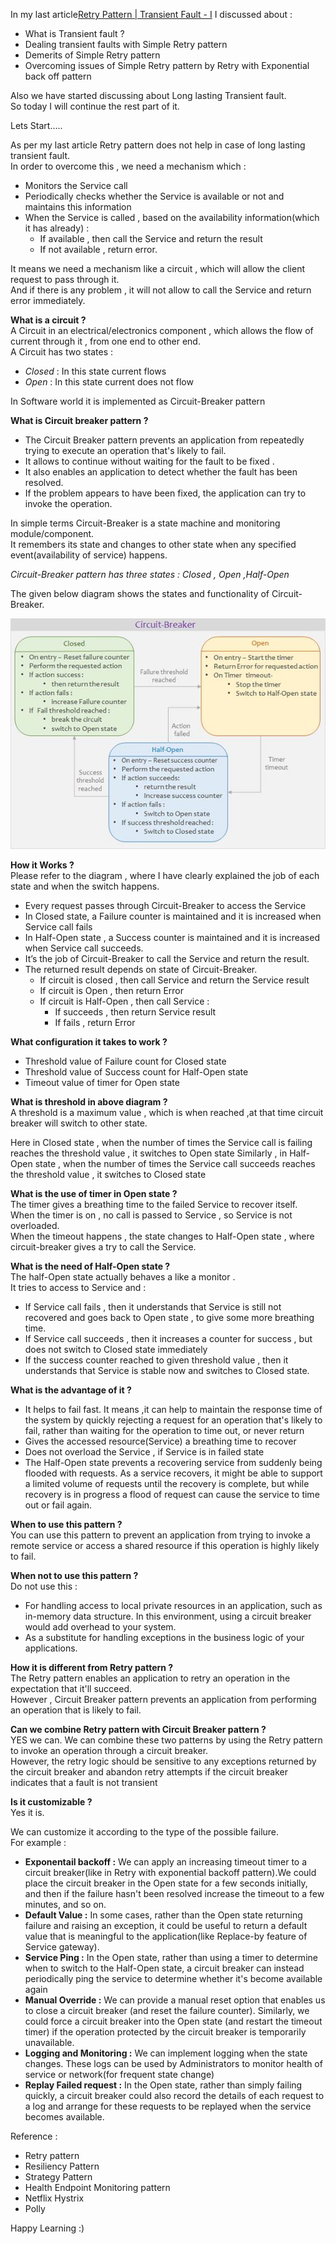 
In my last article[Retry Pattern | Transient Fault - I](../A2/TransientFault-I.md)  I discussed about :  
* What is Transient fault ?  
* Dealing transient faults with Simple Retry pattern  
* Demerits of Simple Retry pattern  
* Overcoming issues of Simple Retry pattern by Retry with Exponential back off pattern  

Also we have started discussing about Long lasting Transient fault.  
So today I will continue the rest part of it.  

Lets Start…..

As per my last article Retry pattern does not help in case of long lasting transient fault.  
In order to overcome this , we need a mechanism which :  
* Monitors the Service call
* Periodically checks whether the Service is available or not and maintains this information
* When the Service is called , based on the availability information(which it has already) :
  * If available , then call the Service and return the result
  * If not available , return error.

It means we need a mechanism like a circuit , which will allow the client request to pass through it.  
And if there is any problem , it will not allow to call the Service and return error immediately.  

**What is a circuit ?**  
A Circuit in an electrical/electronics component , which allows the flow of current through it , from one end to other end.  
A Circuit has two states :  
* *Closed* : In this state current flows  
* *Open* : In this state current does not flow  

In Software world it is implemented as Circuit-Breaker pattern  

**What is Circuit breaker pattern ?**   
* The Circuit Breaker pattern prevents an application from repeatedly trying to execute an operation that's likely to fail.  
* It allows to continue without waiting for the fault to be fixed .  
* It also enables an application to detect whether the fault has been resolved.   
* If the problem appears to have been fixed, the application can try to invoke the operation.  

In simple terms Circuit-Breaker is a state machine and monitoring module/component.  
It remembers its state and changes to other state when any specified event(availability of service) happens.  

*Circuit-Breaker pattern has three states : Closed , Open ,Half-Open*  

The given below diagram shows the states and functionality of Circuit-Breaker.  

![Circuit Breaker Pattern](images/circuitbreaker.png)  

**How it Works ?**  
Please refer to the diagram , where I have clearly explained the job of each state and when the switch happens.  

* Every request passes through Circuit-Breaker to access the Service  
* In Closed state, a Failure counter is maintained and it is increased when Service call fails  
* In Half-Open state , a Success counter is maintained and it is increased when Service call succeeds.  
* It’s the job of Circuit-Breaker to call the Service and return the result.  
* The returned result depends on state of Circuit-Breaker.  
  * If circuit is closed , then call Service and return the Service result  
  * If circuit is Open , then return Error  
  * If circuit is Half-Open , then call Service :  
    * If succeeds , then return Service result
    * If fails , return Error

**What configuration it takes to work ?**  
* Threshold value of Failure count for Closed state  
* Threshold value of Success count for Half-Open state  
* Timeout value of timer for Open state  

**What is threshold in above diagram ?**  
A threshold is a maximum value , which is when reached ,at that time circuit breaker will switch to other state.  

Here in Closed state , when the number of times the Service call is failing reaches the threshold value , it switches to Open state
Similarly , in Half-Open state , when the number of times the Service call succeeds reaches the threshold value , it switches to Closed state  

**What is the use of timer in Open state ?**  
The timer gives a breathing time to the failed Service to recover itself.  
When the timer is on , no call is passed to Service , so Service is not overloaded.  
When the timeout happens , the state changes to Half-Open state , where circuit-breaker gives a try to call the Service.  

**What is the need of Half-Open state ?**  
The half-Open state actually behaves a like a monitor .  
It tries to access to Service and :  
* If Service call fails , then it understands that Service is still not recovered and goes back to Open state , to give some more breathing time.  
* If Service call succeeds , then it increases a counter for success , but does not switch to Closed state immediately  
* If the success counter reached to given threshold value , then it understands that Service is stable now and switches to Closed state.  

**What is the advantage of it ?**  
* It helps to fail fast. It means ,it can help to maintain the response time of the system by quickly rejecting a request for an operation that's likely to fail, rather than waiting for the operation to time out, or never return   
* Gives the accessed resource(Service) a breathing time to recover  
* Does not overload the Service , if Service is in failed state  
* The Half-Open state prevents a recovering service from suddenly being flooded with requests. 
  As a service recovers, it might be able to support a limited volume of requests until the recovery is complete, but while recovery is in progress a flood of request can cause the service to time out or fail again.  

**When to use this pattern ?**  
You can use this pattern to prevent an application from trying to invoke a remote service or access a shared resource if this operation is highly likely to fail.  

**When not to use this pattern ?**  
Do not use this :  
* For handling access to local private resources in an application, such as in-memory data structure. In this environment, using a circuit breaker would add overhead to your system.  
* As a substitute for handling exceptions in the business logic of your applications.  

**How it is different from Retry pattern ?**  
The Retry pattern enables an application to retry an operation in the expectation that it'll succeed.     
However , Circuit Breaker pattern prevents an application from performing an operation that is likely to fail.  

**Can we combine Retry pattern with Circuit Breaker pattern ?**  
YES we can. We can combine these two patterns by using the Retry pattern to invoke an operation through a circuit breaker.    
However, the retry logic should be sensitive to any exceptions returned by the circuit breaker and abandon retry attempts if the circuit breaker indicates that a fault is not transient  

**Is it customizable ?**  
Yes it is.  

We can customize it according to the type of the possible failure.   
For example :  
* **Exponentail backoff :** We can apply an increasing timeout timer to a circuit breaker(like in Retry with exponential backoff pattern).We could place the circuit breaker in the Open state for a few seconds initially, and then if the failure hasn't been resolved increase the timeout to a few minutes, and so on.  
* **Default Value :** In some cases, rather than the Open state returning failure and raising an exception, it could be useful to return a default value that is meaningful to the application(like Replace-by feature of Service gateway).  
* **Service Ping :** In the Open state, rather than using a timer to determine when to switch to the Half-Open state, a circuit breaker can instead periodically ping the service to determine whether it's become available again  
* **Manual Override :** We can provide a manual reset option that enables us to close a circuit breaker (and reset the failure counter). 
Similarly, we could force a circuit breaker into the Open state (and restart the timeout timer) if the operation protected by the circuit breaker is temporarily unavailable.  
* **Logging and Monitoring :** We can implement logging when the state changes. These logs can be used by Administrators to monitor health of service or network(for frequent state change)   
* **Replay Failed request :** In the Open state, rather than simply failing quickly, a circuit breaker could also record the details of each request to a log and arrange for these requests to be replayed when the service becomes available.  


Reference :  
* Retry pattern  
* Resiliency Pattern  
* Strategy Pattern  
* Health Endpoint Monitoring pattern  
* Netflix Hystrix  
* Polly  

Happy Learning :)
